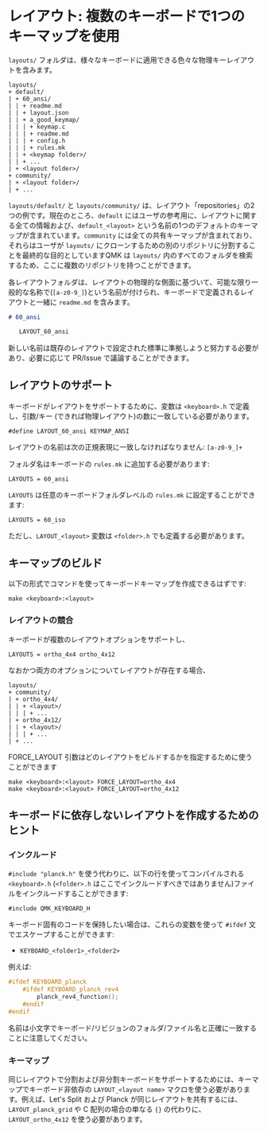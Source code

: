 # レイアウト: 複数のキーボードで1つのキーマップを使用

<!---
  original document: 0.8.134:docs/feature_layouts.md
  git diff 0.8.134 HEAD -- docs/feature_layouts.md | cat
-->

`layouts/` フォルダは、様々なキーボードに適用できる色々な物理キーレイアウトを含みます。

```
layouts/
+ default/
| + 60_ansi/
| | + readme.md
| | + layout.json
| | + a_good_keymap/
| | | + keymap.c
| | | + readme.md
| | | + config.h
| | | + rules.mk
| | + <keymap folder>/
| | + ...
| + <layout folder>/
+ community/
| + <layout folder>/
| + ...
```

`layouts/default/` と `layouts/community/` は、レイアウト「repositories」の2つの例です。現在のところ、`default` にはユーザの参考用に、レイアウトに関する全ての情報および、`default_<layout>` という名前の1つのデフォルトのキーマップが含まれています。`community` には全ての共有キーマップが含まれており、それらはユーザが `layouts/` にクローンするための別のリポジトリに分割することを最終的な目的としていますQMK は `layouts/` 内のすべてのフォルダを検索するため、ここに複数のリポジトリを持つことができます。

各レイアウトフォルダは、レイアウトの物理的な側面に基づいて、可能な限り一般的な名称で(`[a-z0-9_]`)という名前が付けられ、キーボードで定義されるレイアウトと一緒に `readme.md` を含みます。

```md
# 60_ansi

   LAYOUT_60_ansi
```

新しい名前は既存のレイアウトで設定された標準に準拠しようと努力する必要があり、必要に応じて PR/Issue で議論することができます。

## レイアウトのサポート

キーボードがレイアウトをサポートするために、変数は `<keyboard>.h` で定義し、引数/キー (できれば物理レイアウト)の数に一致している必要があります。

    #define LAYOUT_60_ansi KEYMAP_ANSI

レイアウトの名前は次の正規表現に一致しなければなりません: `[a-z0-9_]+`

フォルダ名はキーボードの `rules.mk` に追加する必要があります:

    LAYOUTS = 60_ansi

`LAYOUTS` は任意のキーボードフォルダレべルの `rules.mk` に設定することができます:

    LAYOUTS = 60_iso

ただし、`LAYOUT_<layout>` 変数は `<folder>.h` でも定義する必要があります。

## キーマップのビルド

以下の形式でコマンドを使ってキーボードキーマップを作成できるはずです:

    make <keyboard>:<layout>

### レイアウトの競合
キーボードが複数のレイアウトオプションをサポートし、

    LAYOUTS = ortho_4x4 ortho_4x12

なおかつ両方のオプションについてレイアウトが存在する場合、
```
layouts/
+ community/
| + ortho_4x4/
| | + <layout>/
| | | + ...
| + ortho_4x12/
| | + <layout>/
| | | + ...
| + ...
```

FORCE_LAYOUT 引数はどのレイアウトをビルドするかを指定するために使うことができます

    make <keyboard>:<layout> FORCE_LAYOUT=ortho_4x4
    make <keyboard>:<layout> FORCE_LAYOUT=ortho_4x12

## キーボードに依存しないレイアウトを作成するためのヒント

### インクルード

`#include "planck.h"` を使う代わりに、以下の行を使ってコンパイルされる `<keyboard>.h` (`<folder>.h` はここでインクルードすべきではありません)ファイルをインクルードすることができます:

    #include QMK_KEYBOARD_H

キーボード固有のコードを保持したい場合は、これらの変数を使って `#ifdef` 文でエスケープすることができます:

* `KEYBOARD_<folder1>_<folder2>`

例えば:

```c
#ifdef KEYBOARD_planck
    #ifdef KEYBOARD_planck_rev4
        planck_rev4_function();
    #endif
#endif
```

名前は小文字でキーボード/リビジョンのフォルダ/ファイル名と正確に一致することに注意してください。

### キーマップ

同じレイアウトで分割および非分割キーボードをサポートするためには、キーマップでキーボード非依存の `LAYOUT_<layout name>` マクロを使う必要があります。例えば、Let's Split および Planck が同じレイアウトを共有するには、`LAYOUT_planck_grid` や C 配列の場合の単なる `{}` の代わりに、`LAYOUT_ortho_4x12` を使う必要があります。
